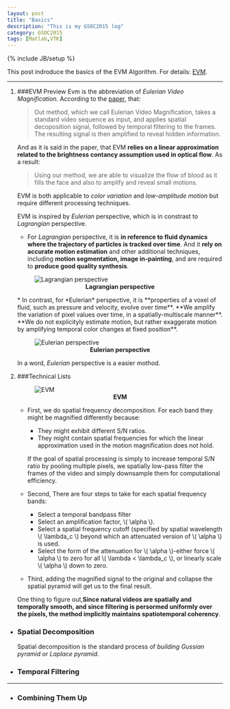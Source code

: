 ```yaml
---
layout: post
title: "Basics"
description: "This is my GSOC2015 log"
category: GSOC2015
tags: [Matlab,VTK]
---
```

{% include JB/setup %}

This post indroduce the basics of the EVM Algorithm. For details: [EVM](http://people.csail.mit.edu/mrub/evm/).

***
    
1. ###EVM Preview
   Evm is the abbreviation of *Eulerian Video Magnification*. According to the [paper](https://googledrive.com/host/0B6Io4fF4zXvDTnBFeXRBM0Vja3c/images/gsoc_Basics/vidmag.pdf), that:

   > Out method, which we call Eulerian Video Magnification, takes a standard video sequence as input, and applies spatial decoposition signal, followed by temporal filtering to the frames. The resulting signal is then amplified to reveal hidden information.
   
   And as it is said in the paper, that EVM **relies on a linear approximation related to the brightness contancy assumption used in optical flow**. As a result:

   > Using our method, we are able to visualize the flow of blood as it fills the face and also to amplify and reveal small motions.

   EVM is both applicable to *color variation* and *low-amplitude motion* but require different processing techniques.

   EVM is inspired by *Eulerian* perspective, which is in constrast to *Lagrangian* perspective.

   * For *Lagrangian* perspective, it is **in reference to fluid dynamics where the trajectory of particles is tracked over time**. And it **rely on accurate motion estimation** and other additional techniques, including **motion segmentation, image in-painting**, and are required to **produce good quality synthesis**.
   <figure>
   	<img src="https://googledrive.com/host/0B6Io4fF4zXvDTnBFeXRBM0Vja3c/images/gsoc_Basics/1948ulu.png" alt="Lagrangian perspective">
   	<figcaption align='middle'><b>Lagrangian perspective</b></figcaption>
   	</figure>
   * In contrast, for *Eulerian* perspective, it is **properties of a voxel of fluid, such as pressure and velocity, evolve over time**. **We amplify the variation of pixel values over time, in a spatially-multiscale manner**. **We do not explicityly estimate motion, but rather exaggerate motion by amplifying temporal color changes at fixed position**.
   <figure>
   	<img src="https://googledrive.com/host/0B6Io4fF4zXvDTnBFeXRBM0Vja3c/images/gsoc_Basics/1839Kmo.png" alt="Eulerian perspective">
   	<figcaption align='middle'><b>Eulerian perspective</b></figcaption>
   </figure>
      
   In a word, *Eulerian* perspective is a easier mothod.


1. ###Technical Lists

   <figure>
   	<img src="https://googledrive.com/host/0B6Io4fF4zXvDTnBFeXRBM0Vja3c/images/gsoc_Basics/19487v0-1.png" alt="EVM">
   	<figcaption align='middle'><b>EVM</b></figcaption>
   </figure>
 
 
   * First, we do spatial frequency decomposition. For each band they might be magnified differently because:
      * They might exhibit different S/N ratios.
      * They might contain spatial frequencies for which the linear approximation used in the motion magnification does not hold.
       
     If the goal of spatial processing is simply to increase temporal S/N ratio by pooling multiple pixels, we spatially low-pass filter the frames of the video and simply downsample them for computational efficiency.  
   
   * Second, There are four steps to take for each spatial frequency bands:
  
     * Select a temporal bandpass filter
     * Select an amplification factor, \\( \alpha \\).
     * Select a spatial frequency cutoff (specified by spatial wavelength \\( \lambda_c \\) beyond which an attenuated version of \\( \alpha \\) is used.
     * Select the form of the attenuation for \\( \alpha \\)-either force \\( \alpha \\) to zero for all \\( \lambda < \lambda_c \\), or linearly scale \\( \alpha \\) down to zero.
    
   * Third, adding the magnified signal to the original and collapse the spatial pyramid will get us to the final result. 
     
     
    One thing to figure out,**Since natural videos are spatially and temporally smooth, and since filtering is persormed uniformly over the pixels, the method implicitly maintains spatiotemporal coherency**.
   

+ ### Spatial Decomposition
   Spatial decomposition is the standard process of *building Gussian pyramid* or *Laplace pyramid*. 
   

+ ### Temporal Filtering
***

+ ### Combining Them Up



  

